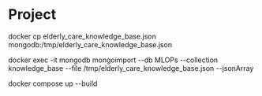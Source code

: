 # Project
docker cp elderly_care_knowledge_base.json mongodb:/tmp/elderly_care_knowledge_base.json

docker exec -it mongodb mongoimport --db MLOPs --collection knowledge_base --file /tmp/elderly_care_knowledge_base.json --jsonArray

docker compose up --build
